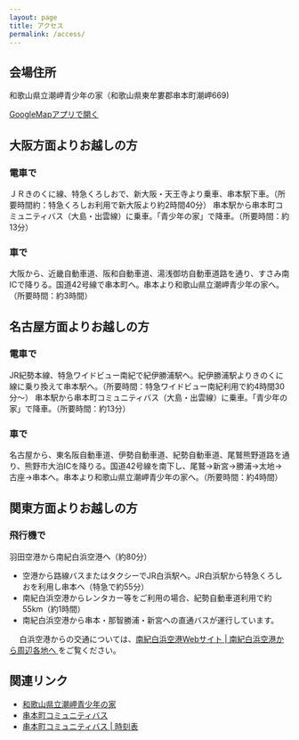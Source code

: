 ```yaml
---
layout: page
title: アクセス
permalink: /access/
---
```


## 会場住所
和歌山県立潮岬青少年の家（和歌山県東牟婁郡串本町潮岬669)

<a href="https://www.google.com/maps/search/?api=1&amp;query=%E5%92%8C%E6%AD%8C%E5%B1%B1%E7%9C%8C%E7%AB%8B%E6%BD%AE%E5%B2%AC%E9%9D%92%E5%B0%91%E5%B9%B4%E3%81%AE%E5%AE%B6">GoogleMapアプリで開く</a>

## 大阪方面よりお越しの方

### 電車で
ＪＲきのくに線、特急くろしおで、新大阪・天王寺より乗車、串本駅下車。（所要時間約：特急くろしお利用で新大阪より約2時間40分） 
串本駅から串本町コミュニティバス（大島・出雲線）に乗車。「青少年の家」で降車。（所要時間：約13分）
                               
### 車で
大阪から、近畿自動車道、阪和自動車道、湯浅御坊自動車道路を通り、すさみ南ICで降りる。国道42号線で串本町へ。串本より和歌山県立潮岬青少年の家へ。（所要時間：約3時間）


## 名古屋方面よりお越しの方

### 電車で
JR紀勢本線、特急ワイドビュー南紀で紀伊勝浦駅へ。紀伊勝浦駅よりきのくに線に乗り換えて串本駅へ。（所要時間：特急ワイドビュー南紀利用で約4時間30分～）
串本駅から串本町コミュニティバス（大島・出雲線）に乗車。「青少年の家」で降車。（所要時間：約13分）
                               
### 車で
名古屋から、東名阪自動車道、伊勢自動車道、紀勢自動車道、尾鷲熊野道路を通り、熊野市大泊ICを降りる。国道42号線を南下し、尾鷲→新宮→勝浦→太地→古座→串本へ。串本より和歌山県立潮岬青少年の家へ。（所要時間：約4時間）


## 関東方面よりお越しの方

### 飛行機で

羽田空港から南紀白浜空港へ（約80分）
<ul>
<li>空港から路線バスまたはタクシーでJR白浜駅へ。JR白浜駅から特急くろしおを利用し串本へ（特急で約55分）</li>
<li>南紀白浜空港からレンタカー等をご利用の場合、紀勢自動車道利用で約55km（約1時間）</li>
<li>南紀白浜空港から串本・那智勝浦・新宮への直通バスが運行しています。</li>
</ul>
　 白浜空港からの交通については、<a href="http://shirahama-airport.jp/access/to-kakuti">南紀白浜空港Webサイト | 南紀白浜空港から周辺各地へ
</a> をご覧ください。

## 関連リンク
<ul>
<li><a href="https://omoshiro-yh.com/">和歌山県立潮岬青少年の家</a></li>
<li><a href="https://www.town.kushimoto.wakayama.jp/kurashi/community-bus/">串本町コミュニティバス</a></li>
<li><a href="https://www.town.kushimoto.wakayama.jp/kurashi/community-bus/files/community_bus_timetable3.pdf">串本町コミュニティバス | 時刻表</a></li>
</ul>
